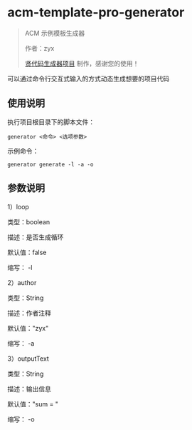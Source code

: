 # acm-template-pro-generator

> ACM 示例模板生成器
>
> 作者：zyx
>
> [贤代码生成器项目](https://github.com/zyx666yyds/xian-generator) 制作，感谢您的使用！

可以通过命令行交互式输入的方式动态生成想要的项目代码

## 使用说明

执行项目根目录下的脚本文件：

```
generator <命令> <选项参数>
```

示例命令：

```
generator generate -l -a -o 
```

## 参数说明

1）loop

类型：boolean

描述：是否生成循环

默认值：false

缩写： -l


2）author

类型：String

描述：作者注释

默认值："zyx"

缩写： -a


3）outputText

类型：String

描述：输出信息

默认值："sum = "

缩写： -o


